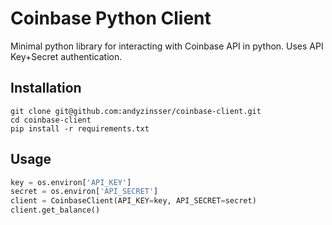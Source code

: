 # Coinbase Python Client

Minimal python library for interacting with Coinbase API in python. Uses API Key+Secret authentication.

## Installation

```
git clone git@github.com:andyzinsser/coinbase-client.git
cd coinbase-client
pip install -r requirements.txt
```

## Usage

```python
key = os.environ['API_KEY']
secret = os.environ['API_SECRET']
client = CoinbaseClient(API_KEY=key, API_SECRET=secret)
client.get_balance()
```

